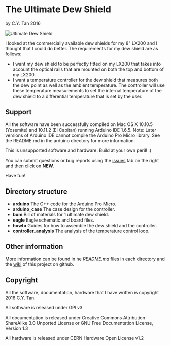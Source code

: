 # The Ultimate Dew Shield

by C.Y. Tan 2016

![Ultimate Dew Shield](https://github.com/cytan299/ultimate_dew_shield/blob/master/wiki_pics/installed.png)

I looked at the commercially available dew shields for my 8" LX200 and
I thought that I could do better. The requirements for my dew shield
are as follows:

* I want my dew shield to be perfectly fitted on my LX200 that takes
  into account the optical rails that are mounted on both the top and
  bottom of my LX200.
* I want a temperature controller for the dew shield that
measures both the dew point as well as the ambient temperature. The
controller will use these temperature measurements to set the
internal temperature of the dew shield to a differential temperature
that is set by the user.


## Support

All the software have been successfully compiled on Mac OS X 10.10.5
(Yosemite) and 10.11.2 (El Capitan) running Arduino IDE 1.6.5. Note:
Later versions of Arduino IDE cannot compile the Arduino Pro Micro
library. See the README.md in the arduino directory for more
information.

This is unsupported software and hardware. Build at your own peril! :)

You can submit questions or bug reports using the
[issues](https://github.com/cytan299/ultimate_dew_shield/issues) tab on
the right and then click on **NEW**.

Have fun!

## Directory structure

* **arduino** The C++ code for the Arduino Pro Micro.
* **arduino_case** The case design for the controller.
* **bom** Bill of materials for 1 ultimate dew shield. 
* **eagle** Eagle schematic and board files.
* **howto** Guides for how to assemble the dew shield and the
controller.
* **controller_analysis** The analysis of the temperature control loop.

## Other information

More information can be found in he *README.md* files in each
directory and the [wiki](https://github.com/cytan299/ultimate_dew_shield/wiki/The-Ultimate-Dew-Shield) of this project on github.

## Copyright
All the software, documentation, hardware that I have written is
copyright 2016 C.Y. Tan.

All software is released under GPLv3

All documentation is released under Creative Commons
Attribution-ShareAlike 3.0 Unported License or GNU Free
Documentation License, Version 1.3

All hardware is released under CERN Hardware Open License v1.2



